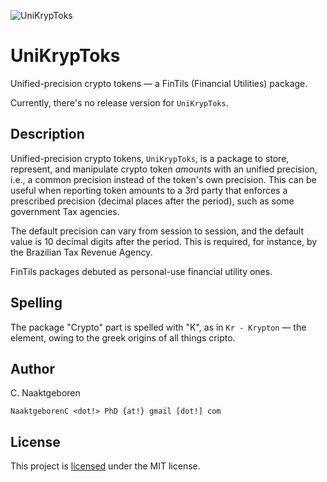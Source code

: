![UniKrypToks](https://github.com/FinTils/UniKrypToks.jl/blob/main/docs/src/assets/logo-036.png?raw=true)

# UniKrypToks

Unified-precision crypto tokens — a FinTils (Financial Utilities) package.

Currently, there's no release version for `UniKrypToks`.


## Description

Unified-precision crypto tokens, `UniKrypToks`, is a package to store, represent, and manipulate
crypto token *amounts* with an unified precision, i.e., a common precision instead of the
token's own precision. This can be useful when reporting token amounts to a 3rd party that
enforces a prescribed precision (decimal places after the period), such as some government Tax
agencies.

The default precision can vary from session to session, and the default value is 10 decimal
digits after the period. This is required, for instance, by the Brazilian Tax Revenue Agency.

FinTils packages debuted as personal-use financial utility ones.


## Spelling

The package "Crypto" part is spelled with "K", as in `Kr - Krypton` — the element, owing to the
greek origins of all things cripto.


## Author

C. Naaktgeboren

`NaaktgeborenC <dot!> PhD {at!} gmail [dot!] com`


## License

This project is [licensed](https://github.com/FinTils/UniKrypToks.jl/blob/main/LICENSE)
under the MIT license.


